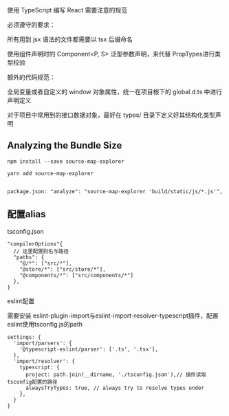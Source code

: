使用 TypeScript 编写 React 需要注意的规范

必须遵守的要求：

所有用到 jsx 语法的文件都需要以 tsx 后缀命名

使用组件声明时的 Component<P, S> 泛型参数声明，来代替 PropTypes进行类型校验

额外的代码规范：

全局变量或者自定义的 window 对象属性，统一在项目根下的 global.d.ts 中进行声明定义

对于项目中常用到的接口数据对象，最好在 types/ 目录下定义好其结构化类型声明


## Analyzing the Bundle Size

    npm install --save source-map-explorer

    yarn add source-map-explorer


    package.json: "analyze": "source-map-explorer 'build/static/js/*.js'",

## 配置alias

tsconfig.json

    "compilerOptions"{
      // 这里配置别名与路径
      "paths": {
        "@/*": ["src/*"],
        "@store/*": ["src/store/*"],
        "@components/*": ["src/components/*"]
      },
    }

eslint配置

需要安装 eslint-plugin-import与eslint-import-resolver-typescript插件，配置eslint使用tsconfig.js的path

    settings: {
      'import/parsers': {
        '@typescript-eslint/parser': ['.ts', '.tsx'],
      },
      'import/resolver': {
        typescript: {
          project: path.join(__dirname, './tsconfig.json'),// 插件读取tsconfig配置的路径
          alwaysTryTypes: true, // always try to resolve types under
        },
      }
    }
